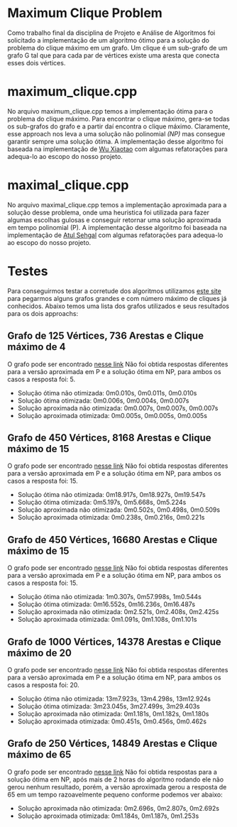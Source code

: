 # Maximum Clique Problem

Como trabalho final da disciplina de Projeto e Análise de Algoritmos foi solicitado a implementação de um algoritmo ótimo para a solução do problema do clique máximo em um grafo. Um clique é um sub-grafo de um grafo G tal que para cada par de vértices existe uma aresta que conecta esses dois vértices.

# maximum_clique.cpp

No arquivo maximum_clique.cpp temos a implementação ótima para o problema do clique máximo. Para encontrar o clique máximo, gera-se todas os sub-grafos do grafo e a partir daí encontra o clique máximo. Claramente, esse approach nos leva a uma solução não polinomial *(NP)* mas consegue garantir sempre uma solução ótima.
A implementação desse algoritmo foi baseada na implementação de [Wu Xiaotao](https://github.com/AiWuxt/algorithm/blob/master/MaxClique.cpp) com algumas refatorações para adequa-lo ao escopo do nosso projeto.

# maximal_clique.cpp

No arquivo maximal_clique.cpp temos a implementação aproximada para a solução desse problema, onde uma heuristica foi utilizada para fazer algumas escolhas gulosas e conseguir retornar uma solução aproximada em tempo polinomial (P).
A implementação desse algoritmo foi baseada na implementação de [Atul Sehgal](https://stackoverflow.com/questions/22641528/flaw-in-this-maximum-clique-polynomial-time-approach) com algumas refatorações para adequa-lo ao escopo do nosso projeto.

# Testes

Para conseguirmos testar a corretude dos algoritmos utilizamos [este site](http://www.info.univ-angers.fr/pub/porumbel/graphs/) para pegarmos alguns grafos grandes e com número máximo de cliques já conhecidos. Abaixo temos uma lista dos grafos utilizados e seus resultados para os dois approachs:

## Grafo de 125 Vértices, 736 Arestas e Clique máximo de 4

O grafo pode ser encontrado [nesse link](http://www.info.univ-angers.fr/pub/porumbel/graphs/dsjc125.1.col)
Não foi obtida respostas diferentes para a versão aproximada em P e a solução ótima em NP, para ambos os casos a resposta foi: 5.

* Solução ótima não otimizada: 0m0.010s, 0m0.011s, 0m0.010s
* Solução ótima otimizada: 0m0.006s, 0m0.004s, 0m0.007s
* Solução aproximada não otimizada: 0m0.007s, 0m0.007s, 0m0.007s
* Solução aproximada otimizada: 0m0.005s, 0m0.005s, 0m0.005s

## Grafo de 450 Vértices, 8168 Arestas e Clique máximo de 15

O grafo pode ser encontrado [nesse link](http://www.info.univ-angers.fr/pub/porumbel/graphs/le450_15a.col)
Não foi obtida respostas diferentes para a versão aproximada em P e a solução ótima em NP, para ambos os casos a resposta foi: 15.

* Solução ótima não otimizada: 0m18.917s, 0m18.927s, 0m19.547s
* Solução ótima otimizada: 0m5.197s, 0m5.668s, 0m5.224s
* Solução aproximada não otimizada: 0m0.502s, 0m0.498s, 0m0.509s
* Solução aproximada otimizada: 0m0.238s, 0m0.216s, 0m0.221s

## Grafo de 450 Vértices, 16680 Arestas e Clique máximo de 15

O grafo pode ser encontrado [nesse link](http://www.info.univ-angers.fr/pub/porumbel/graphs/le450_15c.col)
Não foi obtida respostas diferentes para a versão aproximada em P e a solução ótima em NP, para ambos os casos a resposta foi: 15.

* Solução ótima não otimizada: 1m0.307s, 0m57.998s, 1m0.544s
* Solução ótima otimizada: 0m16.552s, 0m16.236s, 0m16.487s
* Solução aproximada não otimizada: 0m2.521s, 0m2.408s, 0m2.425s
* Solução aproximada otimizada: 0m1.091s, 0m1.108s, 0m1.101s

## Grafo de 1000 Vértices, 14378 Arestas e Clique máximo de 20

O grafo pode ser encontrado [nesse link](http://www.info.univ-angers.fr/pub/porumbel/graphs/r1000.1.col)
Não foi obtida respostas diferentes para a versão aproximada em P e a solução ótima em NP, para ambos os casos a resposta foi: 20.

* Solução ótima não otimizada: 13m7.923s, 13m4.298s, 13m12.924s
* Solução ótima otimizada: 3m23.045s, 3m27.499s, 3m29.403s
* Solução aproximada não otimizada: 0m1.181s, 0m1.182s, 0m1.180s
* Solução aproximada otimizada: 0m0.451s, 0m0.456s, 0m0.462s

## Grafo de 250 Vértices, 14849 Arestas e Clique máximo de 65

O grafo pode ser encontrado [nesse link](http://www.info.univ-angers.fr/pub/porumbel/graphs/r250.5.col)
Não foi obtida respostas para a solução ótima em NP, após mais de 2 horas do algoritmo rodando ele não gerou nenhum resultado, porém, a versão aproximada gerou a resposta de 65 em um tempo razoavelmente pequeno conforme podemos ver abaixo:

* Solução aproximada não otimizada: 0m2.696s, 0m2.807s, 0m2.692s
* Solução aproximada otimizada: 0m1.184s, 0m1.187s, 0m1.253s
